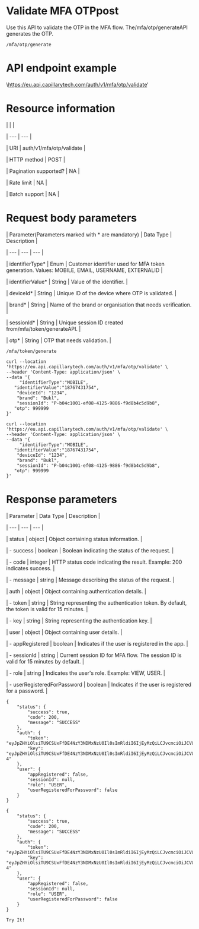 # Validate MFA OTPpost

Use this API to validate the OTP in the MFA flow. The/mfa/otp/generateAPI generates the OTP.

`/mfa/otp/generate`

# API endpoint example

\https://eu.api.capillarytech.com/auth/v1/mfa/otp/validate'

# Resource information

|  |  |

| --- | --- |

| URI | auth/v1/mfa/otp/validate |

| HTTP method | POST |

| Pagination supported? | NA |

| Rate limit | NA |

| Batch support | NA |



# Request body parameters

| Parameter(Parameters marked with * are mandatory) | Data Type | Description |

| --- | --- | --- |

| identifierType* | Enum | Customer identifier used for MFA token generation. Values: MOBILE, EMAIL, USERNAME, EXTERNALID |

| identifierValue* | String | Value of the identifier. |

| deviceId* | String | Unique ID of the device where OTP is validated. |

| brand* | String | Name of the brand or organisation that needs verification. |

| sessionId* | String | Unique session ID created from/mfa/token/generateAPI. |

| otp* | String | OTP that needs validation. |



`/mfa/token/generate`

```
curl --location 'https://eu.api.capillarytech.com/auth/v1/mfa/otp/validate' \
--header 'Content-Type: application/json' \
--data '{
	 "identifierType":"MOBILE",
   "identifierValue":"18767431754", 
    "deviceId": "1234",
    "brand": "Bukl",
    "sessionId": "P-b04c1001-ef08-4125-9886-f9d8b4c5d9b8",
   "otp": 999999
}'
```

```
curl --location 'https://eu.api.capillarytech.com/auth/v1/mfa/otp/validate' \
--header 'Content-Type: application/json' \
--data '{
	 "identifierType":"MOBILE",
   "identifierValue":"18767431754", 
    "deviceId": "1234",
    "brand": "Bukl",
    "sessionId": "P-b04c1001-ef08-4125-9886-f9d8b4c5d9b8",
   "otp": 999999
}'
```

# Response parameters

| Parameter | Data Type | Description |

| --- | --- | --- |

| status | object | Object containing status information. |

| - success | boolean | Boolean indicating the status of the request. |

| - code | integer | HTTP status code indicating the result. Example: 200 indicates success. |

| - message | string | Message describing the status of the request. |

| auth | object | Object containing authentication details. |

| - token | string | String representing the authentication token. By default, the token is valid for 15 minutes. |

| - key | string | String representing the authentication key. |

| user | object | Object containing user details. |

| - appRegistered | boolean | Indicates if the user is registered in the app. |

| - sessionId | string | Current session ID for MFA flow. The session ID is valid for 15 minutes by default. |

| - role | string | Indicates the user's role. Example: VIEW, USER. |

| - userRegisteredForPassword | boolean | Indicates if the user is registered for a password. |



```
{
    "status": {
        "success": true,
        "code": 200,
        "message": "SUCCESS"
    },
    "auth": {
        "token": "eyJpZHYiOlsiTU9CSUxFfDE4NzY3NDMxNzU0Il0sImRldiI6IjEyMzQiLCJvcmciOiJCVUtMIiwiYWxnIjoiSFMyNTYifQ.eyJ1aWQiOiIxNzgwNzc2IiwiaXNzIjoiQ0FQSUxMQVJZIFRFQ0hOT0xPR0lFUyIsImlzYyI6ImZhbHNlIiwib2djIjpbIjEwMDQ1OHxidWtsLmluZC5zb2x1dGlvbiJdLCJleHAiOjE3MTY5NjM0NTcsImlhdCI6MTcxNjk2MjU1Nywicm9sIjoiVVNFUiJ9.RNOnu2qd9b4CrH6ODsIc1OdeOg4EwFh7ssv0zlAG5pE",
        "key": "eyJpZHYiOlsiTU9CSUxFfDE4NzY3NDMxNzU0Il0sImRldiI6IjEyMzQiLCJvcmciOiJCVUtMIiwiYWxnIjoiSFMyNTYifQ.eyJ1aWQiOiIxNzgwNzc2IiwiaXNzIjoiQ0FQSUxMQVJZIFRFQ0hOT0xPR0lFUyIsIm1mYSI6dHJ1ZSwiaWF0IjoxNzE2OTYyNTU3LCJyb2wiOiJBVVRIIn0.89CmFeLl_zfUBuv2Ea4eQIc3Wy8fJzlcRQad8UcqK-4"
    },
    "user": {
        "appRegistered": false,
        "sessionId": null,
        "role": "USER",
        "userRegisteredForPassword": false
    }
}
```

```
{
    "status": {
        "success": true,
        "code": 200,
        "message": "SUCCESS"
    },
    "auth": {
        "token": "eyJpZHYiOlsiTU9CSUxFfDE4NzY3NDMxNzU0Il0sImRldiI6IjEyMzQiLCJvcmciOiJCVUtMIiwiYWxnIjoiSFMyNTYifQ.eyJ1aWQiOiIxNzgwNzc2IiwiaXNzIjoiQ0FQSUxMQVJZIFRFQ0hOT0xPR0lFUyIsImlzYyI6ImZhbHNlIiwib2djIjpbIjEwMDQ1OHxidWtsLmluZC5zb2x1dGlvbiJdLCJleHAiOjE3MTY5NjM0NTcsImlhdCI6MTcxNjk2MjU1Nywicm9sIjoiVVNFUiJ9.RNOnu2qd9b4CrH6ODsIc1OdeOg4EwFh7ssv0zlAG5pE",
        "key": "eyJpZHYiOlsiTU9CSUxFfDE4NzY3NDMxNzU0Il0sImRldiI6IjEyMzQiLCJvcmciOiJCVUtMIiwiYWxnIjoiSFMyNTYifQ.eyJ1aWQiOiIxNzgwNzc2IiwiaXNzIjoiQ0FQSUxMQVJZIFRFQ0hOT0xPR0lFUyIsIm1mYSI6dHJ1ZSwiaWF0IjoxNzE2OTYyNTU3LCJyb2wiOiJBVVRIIn0.89CmFeLl_zfUBuv2Ea4eQIc3Wy8fJzlcRQad8UcqK-4"
    },
    "user": {
        "appRegistered": false,
        "sessionId": null,
        "role": "USER",
        "userRegisteredForPassword": false
    }
}
```

`Try It!`